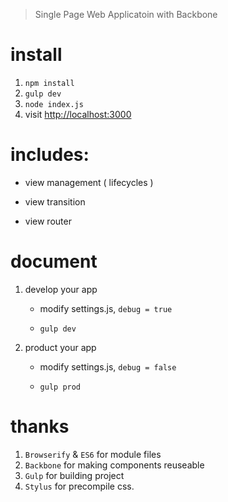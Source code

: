 > Single Page Web Applicatoin with Backbone

# install

1. `npm install`
2. `gulp dev`
3. `node index.js`
4. visit [http://localhost:3000](http://localhost:3000)

# includes:

* view management ( lifecycles )
    
* view transition
    
* view router


# document

1. develop your app	

	* modify settings.js,   `debug = true`
	
	* `gulp dev`

2. product your app	

	* modify settings.js,   `debug = false`
	
	* `gulp prod`
	
	
# thanks

1. `Browserify` & `ES6` for module files
2. `Backbone` for making components reuseable
3. `Gulp` for building project
4. `Stylus` for precompile css.